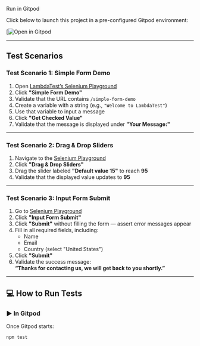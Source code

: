 
Run in Gitpod

Click below to launch this project in a pre-configured Gitpod environment:

[![Open in Gitpod](https://gitpod.io/#https://github.com/warlynjohan026/Playwright_Automation101)

---

## Test Scenarios

### Test Scenario 1: Simple Form Demo

1. Open [LambdaTest’s Selenium Playground](https://www.lambdatest.com/selenium-playground)
2. Click **"Simple Form Demo"**
3. Validate that the URL contains `/simple-form-demo`
4. Create a variable with a string (e.g., `"Welcome to LambdaTest"`)
5. Use that variable to input a message
6. Click **"Get Checked Value"**
7. Validate that the message is displayed under **"Your Message:"**

---

###  Test Scenario 2: Drag & Drop Sliders

1. Navigate to the [Selenium Playground](https://www.lambdatest.com/selenium-playground)
2. Click **"Drag & Drop Sliders"**
3. Drag the slider labeled **"Default value 15"** to reach **95**
4. Validate that the displayed value updates to **95**

---

###  Test Scenario 3: Input Form Submit

1. Go to [Selenium Playground](https://www.lambdatest.com/selenium-playground)
2. Click **"Input Form Submit"**
3. Click **"Submit"** without filling the form — assert error messages appear
4. Fill in all required fields, including:
   - Name
   - Email
   - Country (select "United States")
5. Click **"Submit"**
6. Validate the success message:  
   **“Thanks for contacting us, we will get back to you shortly.”**

---


## 💻 How to Run Tests

### ▶️ In Gitpod

Once Gitpod starts:

```bash
npm test
